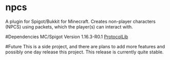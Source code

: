 # npcs
A plugin for Spigot/Bukkit for Minecraft. Creates non-player characters (NPCS) using packets, which the player(s) can interact with.

#Dependencies
MC/Spigot Version 1.16.3-R0.1
[ProtocolLib](https://www.spigotmc.org/resources/protocollib.1997/)

#Future
This is a side project, and there are plans to add more features and possibly one day release this project. This release is currently quite stable.
